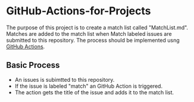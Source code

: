 # GitHub-Actions-for-Projects

The purpose of this project is to create a match list called "MatchList.md". Matches are added to the match list when Match labeled issues are submitted to this repository. The process should be implemented usng [GitHub Actions](https://docs.github.com/en/actions/writing-workflows/quickstart).

## Basic Process

- An issues is subimtted to this repository.
- If the issue is labeled "match" an GitHub Action is triggered.
- The action gets the title of the issue and adds it to the match list.
